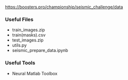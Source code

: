https://boosters.pro/championship/seismic_challenge/data


### Useful Files
* train_images.zip
* train(masks).csv
* test_images.zip
* utils.py
* seismic_prepare_data.ipynb

### Useful Tools
* Neural Matlab Toolbox
